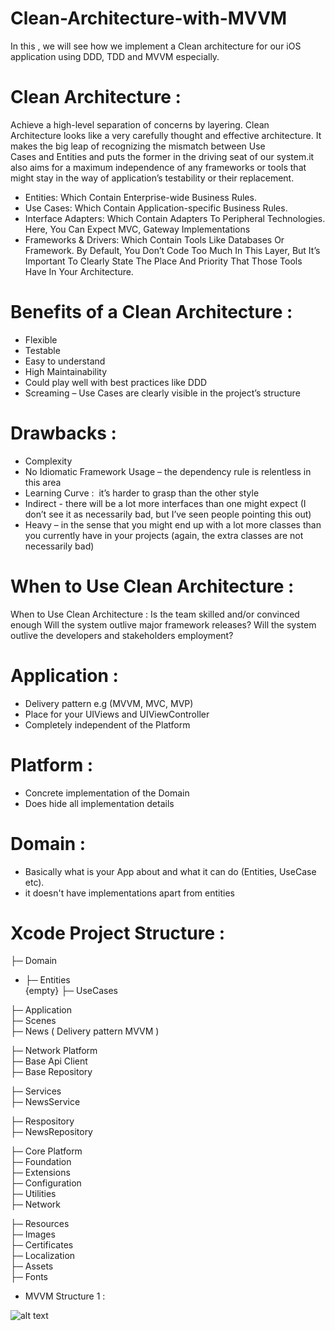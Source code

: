 # Clean-Architecture-with-MVVM
In this , we will see how we implement a Clean architecture for our iOS application using DDD, TDD and MVVM especially. 


# Clean Architecture :

Achieve a high-level separation of concerns by layering. Clean Architecture looks like a very carefully thought and effective architecture. It makes the big leap of recognizing the mismatch between Use Cases and Entities and puts the former in the driving seat of our system.it also aims for a maximum independence of any frameworks or tools that might stay in the way of application’s testability or their replacement.


* Entities: Which Contain Enterprise-wide Business Rules. 
* Use Cases: Which Contain Application-specific Business Rules. 
* Interface Adapters: Which Contain Adapters To Peripheral Technologies. Here, You Can Expect MVC, Gateway Implementations 
* Frameworks & Drivers: Which Contain Tools Like Databases Or Framework. By Default, You Don’t Code Too Much In This Layer, But It’s Important To Clearly State The Place And Priority That Those Tools Have In Your Architecture.


# Benefits of a Clean Architecture :
- Flexible
- Testable
- Easy to understand
- High Maintainability
- Could play well with best practices like DDD
- Screaming – Use Cases are clearly visible in the project’s structure

# Drawbacks :
- Complexity
- No Idiomatic Framework Usage – the dependency rule is relentless in this area
- Learning Curve :  it’s harder to grasp than the other style
- Indirect - there will be a lot more interfaces than one might expect (I don’t see it as necessarily bad, but I’ve seen people pointing this out)
- Heavy – in the sense that you might end up with a lot more classes than you currently have in your projects (again, the extra classes are not necessarily bad)


# When to Use Clean Architecture : 

When to Use Clean Architecture :  Is the team skilled and/or convinced enough
Will the system outlive major framework releases?
Will the system outlive the developers and stakeholders employment?


 # Application :
- Delivery pattern e.g (MVVM, MVC, MVP)
- Place for your UIViews and UIViewController
- Completely independent of the Platform

# Platform :
- Concrete implementation of the Domain
- Does hide all implementation details

# Domain : 
- Basically what is your App about and what it can do (Entities, UseCase etc).
- it doesn't have implementations apart from entities

# Xcode Project Structure :


├─ Domain <br/>
  - ├─ Entities<br/>
 {empty} ├─ UseCases<br/>

├─ Application<br/>
  ├─ Scenes<br/>
    ├─  News ( Delivery pattern MVVM )<br/>

├─ Network Platform<br/>
  ├─ Base Api Client<br/>
  ├─ Base Repository<br/>
 
  ├─ Services<br/>
	├─ NewsService<br/>

  ├─ Respository<br/>
	├─ NewsRepository<br/>

├─ Core Platform<br/>
  ├─ Foundation<br/>
  ├─ Extensions<br/>
  ├─ Configuration<br/>
  ├─ Utilities<br/>
  ├─ Network<br/>

├─ Resources<br/>
  ├─ Images<br/>
  ├─ Certificates<br/>
  ├─ Localization<br/>
  ├─ Assets<br/>
  ├─ Fonts<br/>



- MVVM Structure 1 : 

![alt text](https://github.com/ITHHKN/Clean-Architecture-with-MVVM/blob/master/screenshots/MVVM%20with%20Clean%20Architecture%20-%201.png)
